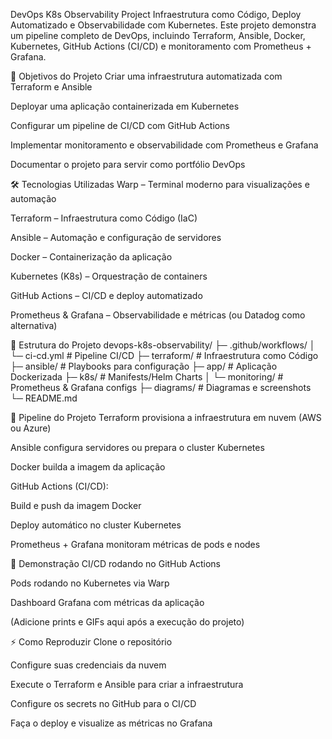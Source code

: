 DevOps K8s Observability Project
Infraestrutura como Código, Deploy Automatizado e Observabilidade com Kubernetes.
Este projeto demonstra um pipeline completo de DevOps, incluindo Terraform, Ansible, Docker, Kubernetes, GitHub Actions (CI/CD) e monitoramento com Prometheus + Grafana.

📌 Objetivos do Projeto
Criar uma infraestrutura automatizada com Terraform e Ansible

Deployar uma aplicação containerizada em Kubernetes

Configurar um pipeline de CI/CD com GitHub Actions

Implementar monitoramento e observabilidade com Prometheus e Grafana

Documentar o projeto para servir como portfólio DevOps

🛠️ Tecnologias Utilizadas
Warp – Terminal moderno para visualizações e automação

Terraform – Infraestrutura como Código (IaC)

Ansible – Automação e configuração de servidores

Docker – Containerização da aplicação

Kubernetes (K8s) – Orquestração de containers

GitHub Actions – CI/CD e deploy automatizado

Prometheus & Grafana – Observabilidade e métricas (ou Datadog como alternativa)

📂 Estrutura do Projeto
devops-k8s-observability/
 ├─ .github/workflows/
 │   └─ ci-cd.yml           # Pipeline CI/CD
 ├─ terraform/              # Infraestrutura como Código
 ├─ ansible/                # Playbooks para configuração
 ├─ app/                    # Aplicação Dockerizada
 ├─ k8s/                    # Manifests/Helm Charts
 │   └─ monitoring/         # Prometheus & Grafana configs
 ├─ diagrams/               # Diagramas e screenshots
 └─ README.md

🚀 Pipeline do Projeto
Terraform provisiona a infraestrutura em nuvem (AWS ou Azure)

Ansible configura servidores ou prepara o cluster Kubernetes

Docker builda a imagem da aplicação

GitHub Actions (CI/CD):

Build e push da imagem Docker

Deploy automático no cluster Kubernetes

Prometheus + Grafana monitoram métricas de pods e nodes

📸 Demonstração
CI/CD rodando no GitHub Actions

Pods rodando no Kubernetes via Warp

Dashboard Grafana com métricas da aplicação

(Adicione prints e GIFs aqui após a execução do projeto)

⚡ Como Reproduzir
Clone o repositório

Configure suas credenciais da nuvem

Execute o Terraform e Ansible para criar a infraestrutura

Configure os secrets no GitHub para o CI/CD

Faça o deploy e visualize as métricas no Grafana



